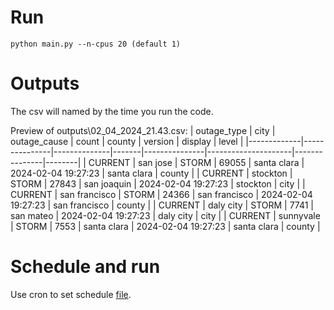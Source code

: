# Run
```
python main.py --n-cpus 20 (default 1)
```
# Outputs
The csv will named by the time you run the code.

Preview of outputs\02_04_2024_21.43.csv:
| outage_type | city          | outage_cause | count | county        | version             | display       | level  |
|-------------|---------------|--------------|-------|---------------|---------------------|---------------|--------|
| CURRENT     | san jose      | STORM        | 69055 | santa clara   | 2024-02-04 19:27:23 | santa clara   | county |
| CURRENT     | stockton      | STORM        | 27843 | san joaquin   | 2024-02-04 19:27:23 | stockton      | city   |
| CURRENT     | san francisco | STORM        | 24366 | san francisco | 2024-02-04 19:27:23 | san francisco | county |
| CURRENT     | daly city     | STORM        | 7741  | san mateo     | 2024-02-04 19:27:23 | daly city     | city   |
| CURRENT     | sunnyvale     | STORM        | 7553  | santa clara   | 2024-02-04 19:27:23 | santa clara   | county |

# Schedule and run
Use cron to set schedule [file](schedule_n_run.sh).